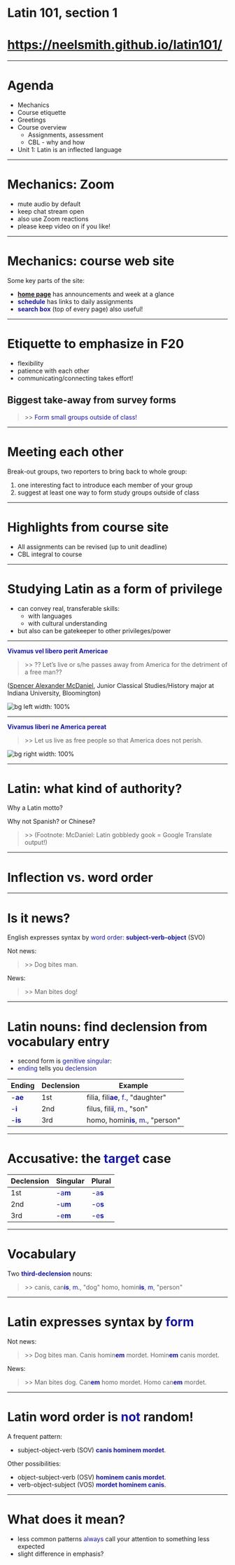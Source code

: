 <style >
h1 {
  font-size: 200%;
}
</style>
# Latin 101, section 1

# <https://neelsmith.github.io/latin101/>

---


# Agenda

- Mechanics
- Course etiquette
- Greetings
- Course overview
    - Assignments, assessment
    - CBL  - why and how
- Unit 1: Latin is an inflected language

---

# Mechanics: Zoom

- mute audio by default
- keep chat stream open
- also use Zoom reactions
- please keep video on if you like!

---

# Mechanics: course web site

Some key parts of the site:

- **[home page](https://neelsmith.github.io/latin101/)** has announcements and week at a glance
- **schedule** has links to daily assignments
- **search box** (top of every page)  also useful!

---

# Etiquette to emphasize in F20

- flexibility
- patience with each other
- communicating/connecting takes effort!

## Biggest take-away from survey forms

> *Form small groups outside of class!*

<style scoped>
  blockquote p::before {
    content: ">> "
  }
  strong {
    color: rgb(159, 69, 17);
  }
  em {
    color: 	rgb(24, 23, 162);
    }
</style>


---


# Meeting each other

Break-out groups, two reporters to bring back to whole group:

1. one interesting fact to introduce each member of your group
2. suggest at least one way to form study groups outside of class

---


# Highlights from course site

- All assignments can be revised (up to unit deadline)
- CBL integral to course


---

# Studying Latin as a form of privilege

-  can convey real, transferable skills:
    - with languages
    - with cultural understanding
- but also can be gatekeeper to other privileges/power



---

**Vivamus vel libero perit Americae**

> ?? Let’s live or s/he passes away from America for the detriment of a free man??

([Spencer Alexander McDaniel](https://talesoftimesforgotten.com/2020/05/16/sean-hannity-does-not-know-latin/), Junior Classical Studies/History major at Indiana University, Bloomington)

![bg left width: 100%](imgs/hannity-v1.png)


<style scoped>
  strong {
    color: red;
  }
</style>

---

**Vivamus liberi ne America pereat**

> Let us live as free people so that America does not perish.

![bg right width: 100%](imgs/hannity-v2.png)


<style scoped>
  strong {
    color: red;
  }
</style>

---


# Latin: what kind of authority?

Why a Latin motto?

Why not Spanish?  or Chinese?

> (Footnote: McDaniel: Latin gobbledy gook = Google Translate output!)



---

# Inflection vs. word order

---


# Is it news?

English expresses syntax by *word order*: **subject-verb-object** (SVO)

Not news:

> Dog bites man.

News:

> Man bites dog!

<style scoped>
  strong {
    color: 	rgb(24, 23, 162);
    font-style: normal;
  }
</style>


---

# Latin nouns: find declension from vocabulary entry

- second form is *genitive singular*:
- *ending* tells you *declension*

| Ending | Declension | Example |
| --- | ---  | --- |
| -**ae** | 1st | filia, fili**ae**, *f.*, "daughter" |
| -**i** | 2nd | filus, fili**i**, *m.*, "son" |
| -**is** | 3rd | homo, homin**is**, *m.*, "person" |


<style scoped>

  strong {
    color: rgb(159, 69, 17);
  }
</style>




---

# Accusative: the **target** case


| Declension | Singular | Plural |
| --- | --- | --- |
| 1st | -*a***m** | -*a***s** |
| 2nd | -*u***m** | -*o***s** |
| 3rd | -*e***m** | -*e***s** |



<style scoped>
  strong {
    color: rgb(159, 69, 17);
  }
  em {
    color: 	rgb(24, 23, 162);
    font-style: normal;
  }
</style>


---



# Vocabulary

Two **third-declension** nouns:

> canis, can**is**, *m.*, "dog"
> homo, homin**is**, *m*, "person"

<style scoped>
  strong {
  color: rgb(159, 69, 17);
  }
</style>

---


# Latin expresses syntax by **form**

Not news:

> Dog bites man.
> Canis homin**em** mordet.
> Homin**em** canis mordet.

News:

> Man bites dog.
> Can**em** homo mordet.
> Homo can**em** mordet.


<style scoped>
  strong {
    color: rgb(159, 69, 17);
  }
  em {
    color: 	rgb(24, 23, 162);
    font-style: normal;
  }
</style>

---


# Latin word order is *not* random!

A frequent pattern:

- subject-object-verb (SOV) **canis hominem mordet**.

Other possibilities:

- object-subject-verb (OSV) **hominem canis mordet**.
- verb-object-subject (VOS) **mordet hominem canis**.


<style scoped>
  strong {
  color: 	rgb(24, 23, 162);
  }

</style>


---

# What does it mean?


- less common patterns *always* call your attention to something less expected
- slight difference in emphasis?
